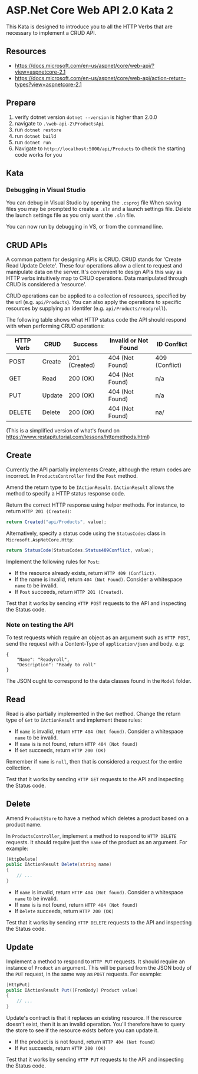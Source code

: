 # ASP.Net Core Web API 2.0 Kata 2

This Kata is designed to introduce you to all the HTTP Verbs that are necessary to implement a CRUD API.

## Resources

- https://docs.microsoft.com/en-us/aspnet/core/web-api/?view=aspnetcore-2.1
- https://docs.microsoft.com/en-us/aspnet/core/web-api/action-return-types?view=aspnetcore-2.1

## Prepare
1. verify dotnet version `dotnet --version` is higher than 2.0.0
1. navigate to `.\web-api-2\ProductsApi`
1. run `dotnet restore`
1. run `dotnet build`
1. run `dotnet run`
1. Navigate to `http://localhost:5000/api/Products` to check the starting code works for you

## Kata

### Debugging in Visual Studio

You can debug in Visual Studio by opening the `.csproj` file
When saving files you may be prompted to create a `.sln` and a launch settings file. Delete the launch settings file as you only want the `.sln` file.

You can now run by debugging in VS, or from the command line.

## CRUD APIs

A common pattern for designing APIs is CRUD. CRUD stands for 'Create Read Update Delete'. These four operations allow a client to request and manipulate data on the server. It's convenient to design APIs this way as HTTP verbs intuitively map to CRUD operations. Data manipulated through CRUD is considered a 'resource'.

CRUD operations can be applied to a collection of resources, specified by the url (e.g. `api/Products`). You can also apply the operations to specific resources by supplying an identifer (e.g. `api/Products/readyroll`).

The following table shows what HTTP status code the API should respond with when performing CRUD operations:

| HTTP Verb | CRUD   | Success       | Invalid or Not Found | ID Conflict    |
|-----------|--------|---------------|----------------------|----------------|
| POST      | Create | 201 (Created) | 404 (Not Found)      | 409 (Conflict) |
| GET       | Read   | 200 (OK)      | 404 (Not Found)      | n/a            |
| PUT       | Update | 200 (OK)      | 404 (Not Found)      | n/a            |
| DELETE    | Delete | 200 (OK)      | 404 (Not Found)      | na/            |


(This is a simplified version of what's found on https://www.restapitutorial.com/lessons/httpmethods.html)

## Create

Currently the API partially implements Create, although the return codes are incorrect. In `ProductsController` find the `Post` method.

Amend the return type to be `IActionResult`. `IActionResult` allows the method to specify a HTTP status response code.

Return the correct HTTP response using helper methods. For instance, to return `HTTP 201 (Created)`:

```C#
return Created("api/Products", value);
```

Alternatively, specify a status code using the `StatusCodes` class in `Microsoft.AspNetCore.Http`:

```C#
return StatusCode(StatusCodes.Status409Conflict, value);
```

Implement the following rules for `Post`:

- If the resource already exists, return `HTTP 409 (Conflict)`. 
- If the name is invalid, return `404 (Not Found)`. Consider a whitespace `name` to be invalid.
- If `Post` succeeds, return `HTTP 201 (Created)`.

Test that it works by sending `HTTP POST` requests to the API and inspecting the Status code.

### Note on testing the API

To test requests which require an object as an argument such as `HTTP POST`, send the request with a Content-Type of `application/json` and body. e.g:

```
{
	"Name": "Readyroll",
	"Description": "Ready to roll"
}
```

The JSON ought to correspond to the data classes found in the `Model` folder.

## Read

Read is also partially implemented in the `Get` method. Change the return type of `Get` to `IActionResult` and implement these rules:

- If `name` is invalid, return `HTTP 404 (Not found)`. Consider a whitespace `name` to be invalid.
- If `name` is is not found, return `HTTP 404 (Not found)`
- If `Get` succeeds, return `HTTP 200 (OK)`

Remember if `name` is `null`, then that is considered a request for the entire collection.

Test that it works by sending `HTTP GET` requests to the API and inspecting the Status code.

## Delete

Amend `ProductStore` to have a method which deletes a product based on a product name.

In `ProductsController`, implement a method to respond to `HTTP DELETE` requests. It should require just the `name` of the product as an argument. For example:

```C#
[HttpDelete]
public IActionResult Delete(string name)
{
    // ...
}
```

- If `name` is invalid, return `HTTP 404 (Not found)`. Consider a whitespace `name` to be invalid.
- If `name` is is not found, return `HTTP 404 (Not found)`
- If `Delete` succeeds, return `HTTP 200 (OK)`

Test that it works by sending `HTTP DELETE` requests to the API and inspecting the Status code.

## Update

Implement a method to respond to `HTTP PUT` requests. It should require an instance of `Product` an argument. This will be parsed from the JSON body of the `PUT` request, in the same way as `POST` requests. For example:

```C#
[HttpPut]
public IActionResult Put([FromBody] Product value)
{
    // ...
}
```

Update's contract is that it replaces an existing resource. If the resource doesn't exist, then it is an invalid operation. You'll therefore have to query the store to see if the resource exists before you can update it.

- If the product is is not found, return `HTTP 404 (Not found)`
- If `Put` succeeds, return `HTTP 200 (OK)`

Test that it works by sending `HTTP PUT` requests to the API and inspecting the Status code.